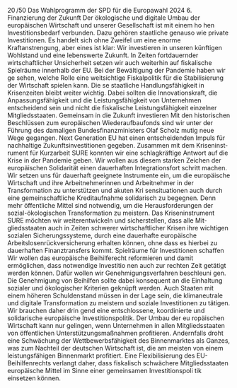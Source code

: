 20 /50
Das Wahlprogramm der SPD für die Europawahl 2024
6. Finanzierung der Zukunft
Der ökologische und digitale Umbau der europäischen Wirtschaft und unserer Gesellschaft ist mit einem ho­
hen Investitionsbedarf verbunden. Dazu gehören staatliche genauso wie private Investitionen. Es handelt 
sich ohne Zweifel um eine enorme Kraftanstrengung, aber eines ist klar: Wir investieren in unseren künftigen 
Wohlstand und eine lebenswerte Zukunft. In Zeiten fortdauernder wirtschaftlicher Unsicherheit setzen wir 
auch weiterhin auf fiskalische Spielräume innerhalb der EU. Bei der Bewältigung der Pandemie haben wir ge­
sehen, welche Rolle eine weitsichtige Fiskalpolitik für die Stabilisierung der Wirtschaft spielen kann. Die­
se staatliche Handlungsfähigkeit in Krisenzeiten bleibt weiter wichtig. Dabei sollten die Innovationskraft, die 
Anpassungsfähigkeit und die Leistungsfähigkeit von Unternehmen entscheidend sein und nicht die fiskalische 
Leistungsfähigkeit einzelner Mitgliedsstaaten.
Gemeinsam in die Zukunft investieren
Mit den historischen Beschlüssen zum europäischen Wiederaufbaufonds sind wir unter der Führung des 
damaligen Bundesfinanzministers Olaf Scholz mutig neue Wege gegangen. Next Generation EU hat einen 
entscheidenden Impuls für nachhaltige Zukunftsinvestitionen gegeben. Zusammen mit dem Kriseninst­
rument für Kurzarbeit SURE konnten wir eine schlagkräftige Antwort auf die Krise in der Pandemie geben. 
Wir wollen aus diesem starken Zeichen der europäischen Solidarität einen dauerhaften Integrationsfort­
schritt machen. Wir setzen uns für dauerhaft geeignete Instrumente ein, um die europäische Wirtschaft 
und ihre Arbeitnehmerinnen und Arbeitnehmer in der Transformation zu unterstützen und akuten Kri­
sensituationen auch durch eine gemeinschaftliche Kreditaufnahme solidarisch zu begegnen. Denn mehr 
öffentliche Mittel sind notwendig, um die Herausforderungen der sozial-ökologischen Transformation 
zu meistern. Das Kriseninstrument SURE möchten wir weiterentwickeln und sicherstellen, dass alle Mit­
gliedsstaaten auch in Zeiten schwerer wirtschaftlicher Krisen ihre wichtigen sozialen Sicherungssysteme, 
durch eine dauerhafte europäische Arbeitslosenrückversicherung erhalten können, ohne dass es hierbei zu 
dauerhaften Finanztransfers kommt.
Spielräume für Investitionen schaffen
Wir wollen das europäische Beihilferecht reformieren und damit ermöglichen, dass notwendige Investitio­
nen auch zur rechten Zeit getätigt werden können. Dafür wollen wir Genehmigungsverfahren beschleuni­
gen. Die Genehmigung von Beihilfen sollte dabei konsequent an die Einhaltung sozialer und ökologischer 
Kriterien geknüpft werden. Auch Staaten mit einem höheren Schuldenstand müssen in der Lage sein, die 
klimaneutrale
und digitale Transformation zu meistern und soziale Investitionen zu tätigen. Wir brauchen daher drin­
gend eine entschlossene, koordinierte und solidarische europäische Investitionspolitik. Der Umbau der eu­
ropäischen Wirtschaft kann nur gelingen, wenn Unternehmen in allen Mitgliedsstaaten von öffentlichen 
Unterstützungsmaßnahmen profitieren. Andernfalls droht eine Schwächung der Wettbewerbsfähigkeit 
des Binnenmarktes als Ganzes, was zum Nachteil der deutschen Wirtschaft ist, die am meisten von einem 
leistungsfähigen Binnenmarkt profitiert. Eine Flexibilisierung des EU-Beihilfenrechts verlangt daher, dass 
fiskalisch schwächere Mitgliedsstaaten europäische Mittel im Sinne einer gemeinsamen Investitionspoli­
tik einsetzen können.
